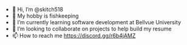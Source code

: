- 👋 Hi, I’m @skitch518
- 👀 My hobby is fishkeeping
- 🌱 I’m currently learning software development at Bellvue University
- 💞️ I’m looking to collaborate on projects to help build my resume
- 📫 How to reach me https://discord.gg/r6b4jAMZ

<!---
skitch518/skitch518 is a ✨ special ✨ repository because its `README.md` (this file) appears on your GitHub profile.
You can click the Preview link to take a look at your changes.
--->
